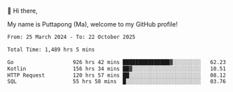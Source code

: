👋 Hi there,

My name is Puttapong (Ma), welcome to my GitHub profile!

<!--START_SECTION:waka-->

```txt
From: 25 March 2024 - To: 22 October 2025

Total Time: 1,489 hrs 5 mins

Go                   926 hrs 42 mins ███████████████▓░░░░░░░░░   62.23 %
Kotlin               156 hrs 34 mins ██▓░░░░░░░░░░░░░░░░░░░░░░   10.51 %
HTTP Request         120 hrs 57 mins ██░░░░░░░░░░░░░░░░░░░░░░░   08.12 %
SQL                  55 hrs 58 mins  █░░░░░░░░░░░░░░░░░░░░░░░░   03.76 %
```

<!--END_SECTION:waka-->
